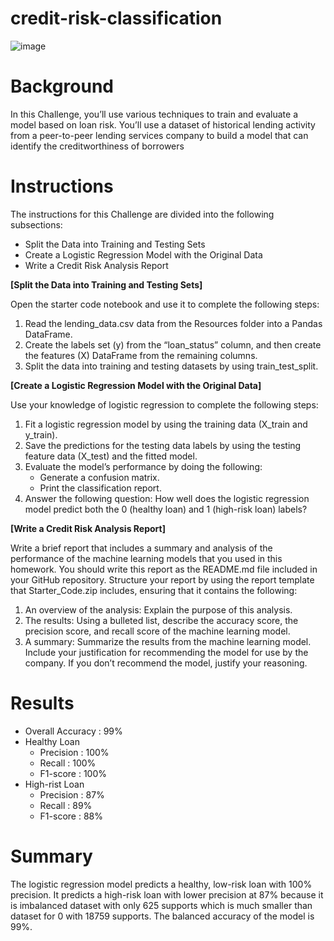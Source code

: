# credit-risk-classification

![image](https://github.com/JeesuKwon/credit-risk-classification/assets/157546001/b57e32bd-db5d-4793-bc71-b66a20419dc1)


# Background

In this Challenge, you’ll use various techniques to train and evaluate a model based on loan risk. You’ll use a dataset of historical lending activity from a peer-to-peer lending services company to build a model that can identify the creditworthiness of borrowers


# Instructions


The instructions for this Challenge are divided into the following subsections:

* Split the Data into Training and Testing Sets
* Create a Logistic Regression Model with the Original Data
* Write a Credit Risk Analysis Report



**[Split the Data into Training and Testing Sets]**


Open the starter code notebook and use it to complete the following steps:

1. Read the lending_data.csv data from the Resources folder into a Pandas DataFrame.
2. Create the labels set (y) from the “loan_status” column, and then create the features (X) DataFrame from the remaining columns.
3. Split the data into training and testing datasets by using train_test_split.



**[Create a Logistic Regression Model with the Original Data]**


Use your knowledge of logistic regression to complete the following steps:

1. Fit a logistic regression model by using the training data (X_train and y_train).
2. Save the predictions for the testing data labels by using the testing feature data (X_test) and the fitted model.
3. Evaluate the model’s performance by doing the following:
   * Generate a confusion matrix.
   * Print the classification report.
4. Answer the following question: How well does the logistic regression model predict both the 0 (healthy loan) and 1 (high-risk loan) labels?



**[Write a Credit Risk Analysis Report]**


Write a brief report that includes a summary and analysis of the performance of the machine learning models that you used in this homework. You should write this report as the README.md file included in your GitHub repository.
Structure your report by using the report template that Starter_Code.zip includes, ensuring that it contains the following:

1. An overview of the analysis: Explain the purpose of this analysis.
2. The results: Using a bulleted list, describe the accuracy score, the precision score, and recall score of the machine learning model.
3. A summary: Summarize the results from the machine learning model. Include your justification for recommending the model for use by the company. If you don’t recommend the model, justify your reasoning.


# Results
* Overall Accuracy : 99%
* Healthy Loan
  - Precision : 100%
  - Recall : 100%
  - F1-score : 100%
* High-rist Loan
  - Precision : 87%
  - Recall : 89%
  - F1-score : 88%


# Summary
The logistic regression model predicts a healthy, low-risk loan with 100% precision. It predicts a high-risk loan with lower precision at 87% because it is imbalanced dataset with only 625 supports which is much smaller than dataset for 0 with 18759 supports. The balanced accuracy of the model is 99%.
